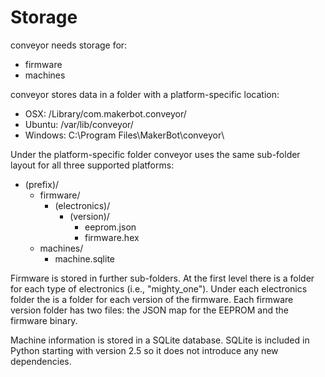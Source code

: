 # Storage

conveyor needs storage for:

  * firmware
  * machines

conveyor stores data in a folder with a platform-specific location:

  * OSX: /Library/com.makerbot.conveyor/
  * Ubuntu: /var/lib/conveyor/
  * Windows: C:\Program Files\MakerBot\conveyor\

Under the platform-specific folder conveyor uses the same sub-folder layout for all three supported platforms:

  * (prefix)/
      * firmware/
          * (electronics)/
              * (version)/
                  * eeprom.json
                  * firmware.hex
      * machines/
          * machine.sqlite

Firmware is stored in further sub-folders.
At the first level there is a folder for each type of electronics (i.e., "mighty_one").
Under each electronics folder the is a folder for each version of the firmware.
Each firmware version folder has two files: the JSON map for the EEPROM and the firmware binary.

Machine information is stored in a SQLite database.
SQLite is included in Python starting with version 2.5 so it does not introduce any new dependencies.
